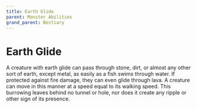 ```yaml
---
title: Earth Glide
parent: Monster Abilities
grand_parent: Bestiary
---
```


# Earth Glide
A creature with earth glide can pass through stone, dirt, or almost any other sort of earth, except metal, as easily as a fish swims through water. If protected against fire damage, they can even glide through lava. A creature can move in this manner at a speed equal to its walking speed. This burrowing leaves behind no tunnel or hole, nor does it create any ripple or other sign of its presence.
